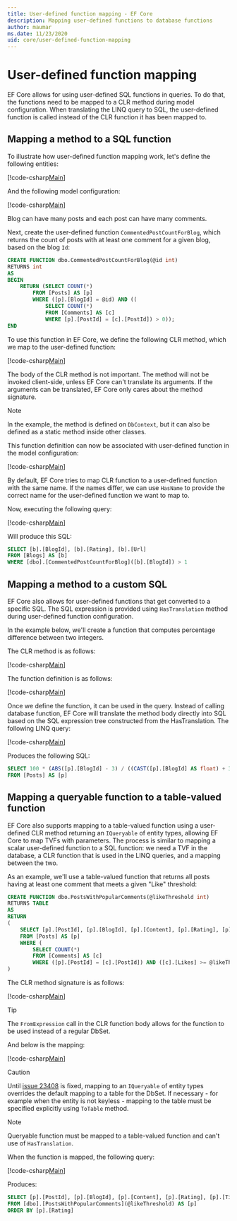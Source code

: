 ```yaml
---
title: User-defined function mapping - EF Core
description: Mapping user-defined functions to database functions
author: maumar
ms.date: 11/23/2020
uid: core/user-defined-function-mapping
---
```

# User-defined function mapping

EF Core allows for using user-defined SQL functions in queries. To do that, the functions need to be mapped to a CLR method during model configuration. When translating the LINQ query to SQL, the user-defined function is called instead of the CLR function it has been mapped to.

## Mapping a method to a SQL function

To illustrate how user-defined function mapping work, let's define the following entities:

[!code-csharp[Main](../../../samples/core/Querying/UserDefinedFunctionMapping/Model.cs#Entities)]

And the following model configuration:

[!code-csharp[Main](../../../samples/core/Querying/UserDefinedFunctionMapping/Model.cs#EntityConfiguration)]

Blog can have many posts and each post can have many comments.

Next, create the user-defined function `CommentedPostCountForBlog`, which returns the count of posts with at least one comment for a given blog, based on the blog `Id`:

```sql
CREATE FUNCTION dbo.CommentedPostCountForBlog(@id int)
RETURNS int
AS
BEGIN
    RETURN (SELECT COUNT(*)
        FROM [Posts] AS [p]
        WHERE ([p].[BlogId] = @id) AND ((
            SELECT COUNT(*)
            FROM [Comments] AS [c]
            WHERE [p].[PostId] = [c].[PostId]) > 0));
END
```

To use this function in EF Core, we define the following CLR method, which we map to the user-defined function:

[!code-csharp[Main](../../../samples/core/Querying/UserDefinedFunctionMapping/Model.cs#BasicFunctionDefinition)]

The body of the CLR method is not important. The method will not be invoked client-side, unless EF Core can't translate its arguments. If the arguments can be translated, EF Core only cares about the method signature.

> [!NOTE]
> In the example, the method is defined on `DbContext`, but it can also be defined as a static method inside other classes.

This function definition can now be associated with user-defined function in the model configuration:

[!code-csharp[Main](../../../samples/core/Querying/UserDefinedFunctionMapping/Model.cs#BasicFunctionConfiguration)]

By default, EF Core tries to map CLR function to a user-defined function with the same name. If the names differ, we can use `HasName` to provide the correct name for the user-defined function we want to map to.

Now, executing the following query:

[!code-csharp[Main](../../../samples/core/Querying/UserDefinedFunctionMapping/Program.cs#BasicQuery)]

Will produce this SQL:

```sql
SELECT [b].[BlogId], [b].[Rating], [b].[Url]
FROM [Blogs] AS [b]
WHERE [dbo].[CommentedPostCountForBlog]([b].[BlogId]) > 1
```

## Mapping a method to a custom SQL

EF Core also allows for user-defined functions that get converted to a specific SQL. The SQL expression is provided using `HasTranslation` method during user-defined function configuration.

In the example below, we'll create a function that computes percentage difference between two integers.

The CLR method is as follows:

[!code-csharp[Main](../../../samples/core/Querying/UserDefinedFunctionMapping/Model.cs#HasTranslationFunctionDefinition)]

The function definition is as follows:

[!code-csharp[Main](../../../samples/core/Querying/UserDefinedFunctionMapping/Model.cs#HasTranslationFunctionConfiguration)]

Once we define the function, it can be used in the query. Instead of calling database function, EF Core will translate the method body directly into SQL based on the SQL expression tree constructed from the HasTranslation. The following LINQ query:

[!code-csharp[Main](../../../samples/core/Querying/UserDefinedFunctionMapping/Program.cs#HasTranslationQuery)]

Produces the following SQL:

```sql
SELECT 100 * (ABS([p].[BlogId] - 3) / ((CAST([p].[BlogId] AS float) + 3) / 2))
FROM [Posts] AS [p]
```

## Mapping a queryable function to a table-valued function

EF Core also supports mapping to a table-valued function using a user-defined CLR method returning an `IQueryable` of entity types, allowing EF Core to map TVFs with parameters. The process is similar to mapping a scalar user-defined function to a SQL function: we need a TVF in the database, a CLR function that is used in the LINQ queries, and a mapping between the two.

As an example, we'll use a table-valued function that returns all posts having at least one comment that meets a given "Like" threshold:

```sql
CREATE FUNCTION dbo.PostsWithPopularComments(@likeThreshold int)
RETURNS TABLE
AS
RETURN
(
    SELECT [p].[PostId], [p].[BlogId], [p].[Content], [p].[Rating], [p].[Title]
    FROM [Posts] AS [p]
    WHERE (
        SELECT COUNT(*)
        FROM [Comments] AS [c]
        WHERE ([p].[PostId] = [c].[PostId]) AND ([c].[Likes] >= @likeThreshold)) > 0
)
```

The CLR method signature is as follows:

[!code-csharp[Main](../../../samples/core/Querying/UserDefinedFunctionMapping/Model.cs#QueryableFunctionDefinition)]

> [!TIP]
> The `FromExpression` call in the CLR function body allows for the function to be used instead of a regular DbSet.

And below is the mapping:

[!code-csharp[Main](../../../samples/core/Querying/UserDefinedFunctionMapping/Model.cs#QueryableFunctionConfigurationHasDbFunction)]

> [!CAUTION]
> Until [issue 23408](https://github.com/dotnet/efcore/issues/23408) is fixed, mapping to an `IQueryable` of entity types overrides the default mapping to a table for the DbSet. If necessary - for example when the entity is not keyless - mapping to the table must be specified explicitly using `ToTable` method.

> [!NOTE]
> Queryable function must be mapped to a table-valued function and can't use of `HasTranslation`.

When the function is mapped, the following query:

[!code-csharp[Main](../../../samples/core/Querying/UserDefinedFunctionMapping/Program.cs#TableValuedFunctionQuery)]

Produces:

```sql
SELECT [p].[PostId], [p].[BlogId], [p].[Content], [p].[Rating], [p].[Title]
FROM [dbo].[PostsWithPopularComments](@likeThreshold) AS [p]
ORDER BY [p].[Rating]
```
